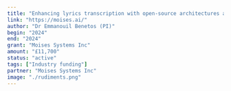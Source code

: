 ```yaml
---
title: "Enhancing lyrics transcription with open-source architectures and fine-tuning techniques"
link: "https://moises.ai/"
author: "Dr Emmanouil Benetos (PI)"
begin: "2024"
end: "2024"
grant: "Moises Systems Inc"
amount: "£11,700"
status: "active"
tags: ["Industry funding"]
partner: "Moises Systems Inc"
image: "./rudiments.png"
---
```


